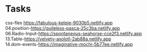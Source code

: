 # Tasks
css-flex https://fabulous-kelpie-9030b5.netlify.app <br>
04.position-https://guileless-pasca-25c3ba.netlify.app <br>
06.Radio-Input-https://spontaneous-seahorse-cce2f3.netlify.app <br>
13.Table-https://velvety-axolotl-2ab88a.netlify.app <br>
14.dom-events-https://imaginative-mochi-5b77ee.netlify.app <br>
